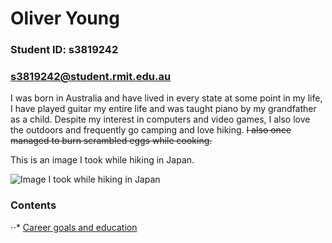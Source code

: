 # Oliver Young
### Student ID: s3819242
### s3819242@student.rmit.edu.au

I was born in Australia and have lived in every state at some point in my life, I have played guitar my entire life and was taught piano by my grandfather as a child. Despite my interest in computers and video games, I also love the outdoors and frequently go camping and love hiking. ~~I also once managed to burn scrambled eggs while cooking.~~

This is an image I took while hiking in Japan.

![Image I took while hiking in Japan](https://i.imgur.com/tHoVzy6.jpg)

### Contents
⋅⋅* [Career goals and education](https://oliveryoungrmit.github.io/Career/)





